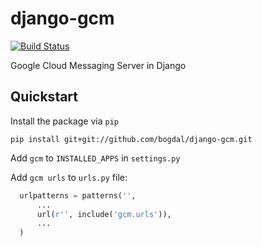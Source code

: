 django-gcm
==========
[![Build Status](https://travis-ci.org/bogdal/django-gcm.png?branch=master)](undefined)

Google Cloud Messaging Server in Django

Quickstart
-------

Install the package via ``pip``

    pip install git+git://github.com/bogdal/django-gcm.git
    
Add <code>gcm</code> to <code>INSTALLED_APPS</code> in <code>settings.py</code>

Add <code>gcm urls</code> to <code>urls.py</code> file:

```python
  urlpatterns = patterns('',
      ...
      url(r'', include('gcm.urls')),
      ...
  )
```

